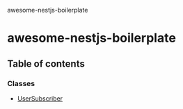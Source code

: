 awesome-nestjs-boilerplate

# awesome-nestjs-boilerplate

## Table of contents

### Classes

- [UserSubscriber](classes/UserSubscriber.md)
